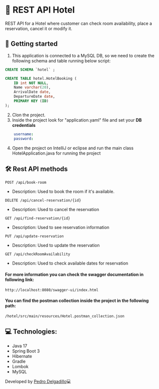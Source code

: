 # 🏨 REST API Hotel

REST API for a Hotel where customer can check room availability, place a reservation, cancel it or modify it.


## 🚀 Getting started
1. This application is connected to a MySQL DB, so we need to create the following schema and table running below script:
```sql
CREATE SCHEMA `hotel` ;

CREATE TABLE hotel.HotelBooking (
	ID int NOT NULL,
    Name varchar(20),
    ArrivalDate date,
    DepartureDate date,
    PRIMARY KEY (ID)
);

```
2. Clon the project.
3. Inside the project look for "application.yaml" file and set your **DB credentials**
```yaml
    username: 
    password: 
```
4. Open the project on IntelliJ or eclipse and run the main class HotelApplication.java for running the project

## 🛠 Rest API methods

```text
POST /api/book-room
```
* Description: Used to book the room if it's available. 

```text
DELETE /api/cancel-reservation/{id}
```
* Description: Used to cancel the reservation

```text
GET /api/find-reservation/{id}
```
* Description: Used to see reservation information

```text
PUT /api/update-reservation
```
* Description: Used to update the reservation

```text
GET /api/checkRoomAvailability
```
* Description: Used to check available dates for reservation

#### For more information you can check the swagger documentation in following link:

```text
http://localhost:8080/swagger-ui/index.html
```

#### You can find the postman collection inside the project in the following path: 

```text
/hotel/src/main/resources/Hotel.postman_collection.json
```

## 💻 Technologies:
* Java 17
* Spring Boot 3
* Hibernate
* Gradle
* Lombok
* MySQL

Developed by [Pedro Delgadillo](https://github.com/pedrodelg)💻
